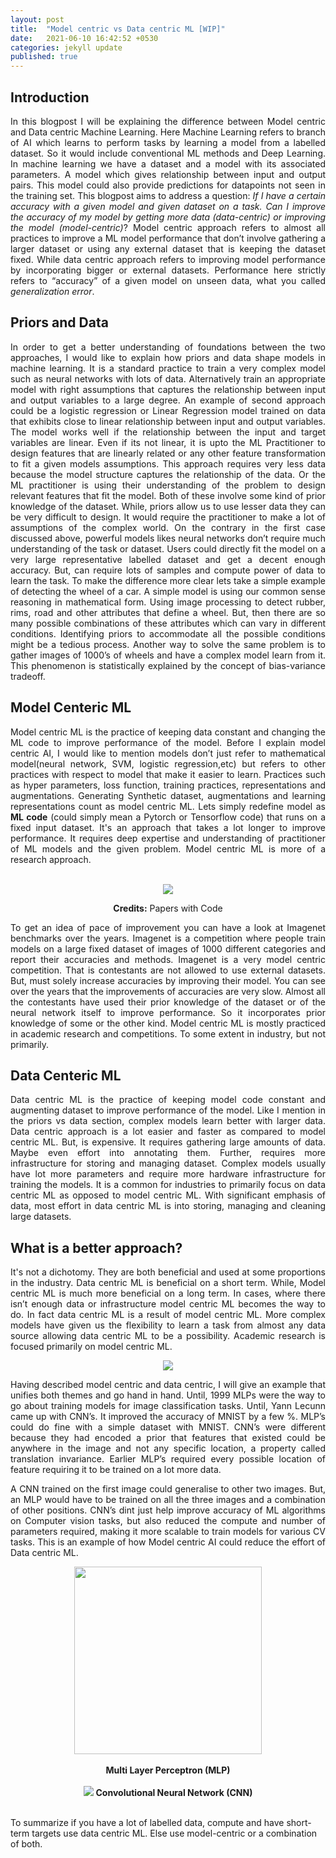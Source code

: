 ```yaml
---
layout: post
title:  "Model centric vs Data centric ML [WIP]"
date:   2021-06-10 16:42:52 +0530
categories: jekyll update
published: true
---
```



## Introduction

<p style="text-align:justify">
In this blogpost I will be explaining the difference between Model centric and Data centric Machine Learning.
Here Machine Learning refers to branch of AI which learns to perform tasks by learning a model from a labelled dataset.
So it would include conventional ML methods and Deep Learning. In machine learning we have a dataset and a model with its associated parameters.
A model which gives relationship between input and output pairs. This model could also provide predictions for datapoints not seen in the training set.
This blogpost aims to address a question: <i>If I have a certain accuracy with a given model and given dataset on a task. Can I improve the accuracy of my model by getting more data (data-centric) or improving the model (model-centric)</i>?
Model centric approach refers to almost all practices to improve a ML model performance that don’t involve gathering a larger dataset or using any external dataset that is keeping the dataset fixed.
While data centric approach refers to improving model performance by incorporating bigger or external datasets. Performance here strictly refers to “accuracy” of a given model on unseen data, what you called <i>generalization error</i>.</p>

## Priors and Data

<p style="text-align:justify">
In order to get a better understanding of foundations between the two approaches, I would like to explain how priors and data shape models in machine learning.
It is a standard practice to train a very complex model such as neural networks with lots of data. Alternatively train an appropriate model with right assumptions that captures the relationship between input and output variables to a large degree.
An example of second approach could be a logistic regression or Linear Regression model trained on data that exhibits close to linear relationship between input and output variables. The model works well if the relationship between the input and target variables are linear.
Even if its not linear, it is upto the ML Practitioner to design features that are linearly related or any other feature transformation to fit a given models
assumptions.
This approach requires very less data because the model structure captures the relationship of the data. Or the ML practitioner is using their understanding of the problem to design relevant features that fit the model.
Both of these involve some kind of prior knowledge of the dataset.
While, priors allow us to use lesser data they can be very difficult to design. It would require the practitioner to make a lot of assumptions of the complex world.  On the contrary in the first case discussed above, powerful models likes neural networks don’t require much understanding of the task or dataset.
Users could directly fit the model on a very large representative labelled dataset and get a decent enough accuracy.
But, can require lots of samples and compute power of data to learn the task.
To make the difference more clear lets take a simple example of detecting the wheel of a car. A simple model is using our common sense reasoning in mathematical form.
Using image processing to detect rubber, rims, road and other attributes that define a wheel.
But, then there are so many possible combinations of these attributes which can vary in different conditions. Identifying priors to accommodate all the possible conditions might be a tedious process.
Another way to solve the same problem is to gather images of 1000’s of wheels and have a complex model learn from it. This phenomenon is statistically
explained by the concept of bias-variance tradeoff.
</p>


## Model Centeric ML

<p style="text-align:justify">
Model centric ML is the practice of keeping data constant and changing the ML code to improve performance of the model.
Before I explain model centric AI, I would like to mention models don’t just refer to mathematical model(neural network, SVM, logistic regression,etc) but refers to other practices with respect to model that make it easier to learn.
Practices such as hyper parameters, loss function, training practices, representations and augmentations. Generating Synthetic dataset, augmentations and learning representations count as model centric ML. Lets simply redefine model as <b>ML code</b> (could simply mean a Pytorch or Tensorflow code) that runs on a fixed input dataset.
It's an approach that takes a lot longer to improve performance. It requires deep expertise and understanding of practitioner of ML models and the given problem. Model centric ML is more of a research approach.</p>

<br>

<center>
<img src="{{site.baseurl}}/assets/Imagenet_benchmarks.png">
<p><b>Credits:</b> Papers with Code</p>
</center>

<p style="text-align:justify">To get an idea of pace of improvement you can have a look at Imagenet benchmarks over the years. Imagenet is a competition where people train models on a large fixed dataset of images of 1000 different categories and report their accuracies and methods.
Imagenet is a very model centric competition. That is contestants are not allowed to use external datasets. But, must solely increase accuracies by improving their model. You can see over the years that the improvements of accuracies are very slow.
Almost all the contestants have used their prior knowledge of the dataset or of the neural network itself to improve performance.
So it incorporates prior knowledge of some or the other kind.
Model centric ML is mostly practiced in academic research and competitions. To some extent in industry, but not primarily.
</p>

## Data Centeric ML

<p style="text-align:justify">
Data centric ML is the practice of keeping model code constant and augmenting dataset to improve performance of the model. Like I mention in the priors vs data section, complex models learn better with larger data.  
Data centric approach is a lot easier and faster as compared to model centric ML. But, is expensive. It requires gathering large amounts of data. Maybe even effort into annotating them. Further, requires more infrastructure for storing and managing dataset.
Complex models usually have lot more parameters and require more hardware infrastructure for training the models. It is a common for industries to primarily focus on data centric ML as opposed to model centric ML.
With significant emphasis of data, most effort in data centric ML is into storing, managing and cleaning large datasets. </p>



## What is a better approach?
<p style="text-align:justify">
It's not a dichotomy. They are both beneficial and used at some proportions in the industry. Data centric ML is beneficial on a short term. While, Model centric ML is much more beneficial on a long term.
In cases, where there isn’t enough data or infrastructure model centric ML becomes the way to do.
In fact data centric ML is a result of model centric ML. More complex models have given us the flexibility to learn a task from almost any data source  allowing data centric ML to be a possibility. Academic research is focused primarily on model centric ML.</p>
<center>
<img src="{{site.baseurl}}/assets/translation_invariance.png">
</center>
<p style="text-align:justify">Having described model centric and data centric, I will give an example that unifies both themes and go hand in hand.
Until, 1999 MLPs were the way to go about training models for image classification tasks. Until, Yann Lecunn came up with CNN’s. It improved the accuracy of MNIST by a few %. MLP’s could do fine with a simple dataset with MNIST.
CNN’s were different because they had encoded a prior that features that existed could be anywhere in the image and not any specific location, a property called translation invariance. Earlier MLP’s required every possible location of feature requiring it to be trained on a lot more data.</p>

<p style="text-align:justify">
A CNN trained on the first image could generalise to other two images. But, an MLP would have to be trained on all the three images and a combination of other positions.
CNN’s dint just help improve accuracy of ML algorithms on Computer vision tasks, but also reduced the compute and number of parameters required, making it more scalable to train models for various CV tasks.
This is an example of how Model centric AI could reduce the effort of Data centric ML.  
</p>
<center>
<img height="300px" src="{{site.baseurl}}/assets/datavsmodel.png">
<br>
<br>
<b>Multi Layer Perceptron (MLP)</b>
<br>
<br>
<img src="{{site.baseurl}}/assets/datavsmodel1.png">
<b>Convolutional Neural Network (CNN)</b>
<br>
<br>
</center>
<p>To summarize if you have a lot of labelled data, compute and have short-term targets use data centric ML. Else use model-centric or a combination of
both.</p>
